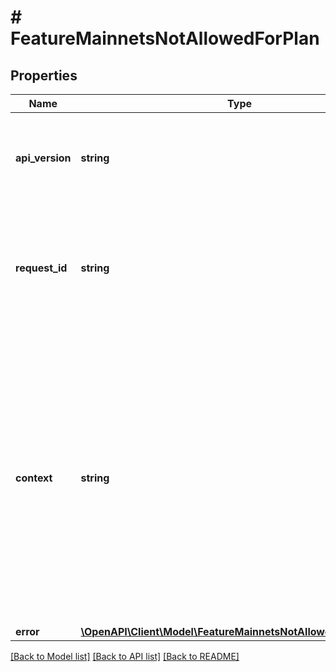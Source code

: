# # FeatureMainnetsNotAllowedForPlan

## Properties

Name | Type | Description | Notes
------------ | ------------- | ------------- | -------------
**api_version** | **string** | Specifies the version of the API that incorporates this endpoint. |
**request_id** | **string** | Defines the ID of the request. The &#x60;requestId&#x60; is generated by Crypto APIs and it&#39;s unique for every request. |
**context** | **string** | In batch situations the user can use the context to correlate responses with requests. This property is present regardless of whether the response was successful or returned as an error. &#x60;context&#x60; is specified by the user. | [optional]
**error** | [**\OpenAPI\Client\Model\FeatureMainnetsNotAllowedForPlanError**](FeatureMainnetsNotAllowedForPlanError.md) |  |

[[Back to Model list]](../../README.md#models) [[Back to API list]](../../README.md#endpoints) [[Back to README]](../../README.md)
